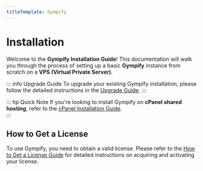 ```yaml
---
titleTemplate: Gympify
---
```


# Installation

Welcome to the **Gympify Installation Guide**! This documentation will walk you through the process of setting up a basic **Gympify** instance from scratch on a **VPS (Virtual Private Server)**.  

::: info Upgrade Guide
To upgrade your existing Gympify installation, please follow the detailed instructions in the [Upgrade Guide](./upgrade.md).
:::

::: tip Quick Note
If you're looking to install Gympify on **cPanel shared hosting**, refer to the [cPanel Installation Guide](./installation-cpanel.md).  
:::

<!--@include: ./prerequisites.md-->

<!--@include: ./download.md-->

<!--@include: ./vps/database.md-->

## How to Get a License

To use Gympify, you need to obtain a valid license. Please refer to the [How to Get a License Guide](/nitrofit28/how-to-get-license) for detailed instructions on acquiring and activating your license.

<!--@include: ./gui-install.md-->

<!--@include: ./cron-job.md-->

<!--@include: ./vps/queues.md-->

<!--@include: ./post-install.md-->
